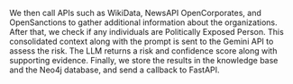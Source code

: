 We then call APIs such as WikiData, NewsAPI OpenCorporates, and OpenSanctions to gather additional information about the organizations.
After that, we check if any individuals are Politically Exposed Person.
This consolidated context along with the prompt is sent to the Gemini API to assess the risk. The LLM returns a risk and confidence score along with supporting evidence.
Finally, we store the results in the knowledge base and the Neo4j database, and send a callback to FastAPI.
